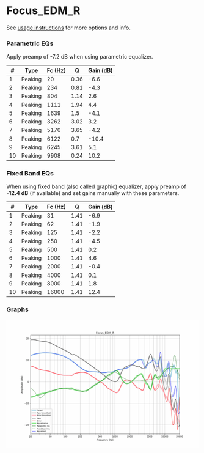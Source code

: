 # Focus_EDM_R
See [usage instructions](https://github.com/jaakkopasanen/AutoEq#usage) for more options and info.

### Parametric EQs
Apply preamp of -7.2 dB when using parametric equalizer.

|   # | Type    |   Fc (Hz) |    Q |   Gain (dB) |
|-----|---------|-----------|------|-------------|
|   1 | Peaking |        20 | 0.36 |        -6.6 |
|   2 | Peaking |       234 | 0.81 |        -4.3 |
|   3 | Peaking |       804 | 1.14 |         2.6 |
|   4 | Peaking |      1111 | 1.94 |         4.4 |
|   5 | Peaking |      1639 | 1.5  |        -4.1 |
|   6 | Peaking |      3262 | 3.02 |         3.2 |
|   7 | Peaking |      5170 | 3.65 |        -4.2 |
|   8 | Peaking |      6122 | 0.7  |       -10.4 |
|   9 | Peaking |      6245 | 3.61 |         5.1 |
|  10 | Peaking |      9908 | 0.24 |        10.2 |

### Fixed Band EQs
When using fixed band (also called graphic) equalizer, apply preamp of **-12.4 dB** (if available) and set gains manually with these parameters.

|   # | Type    |   Fc (Hz) |    Q |   Gain (dB) |
|-----|---------|-----------|------|-------------|
|   1 | Peaking |        31 | 1.41 |        -6.9 |
|   2 | Peaking |        62 | 1.41 |        -1.9 |
|   3 | Peaking |       125 | 1.41 |        -2.2 |
|   4 | Peaking |       250 | 1.41 |        -4.5 |
|   5 | Peaking |       500 | 1.41 |         0.2 |
|   6 | Peaking |      1000 | 1.41 |         4.6 |
|   7 | Peaking |      2000 | 1.41 |        -0.4 |
|   8 | Peaking |      4000 | 1.41 |         0.1 |
|   9 | Peaking |      8000 | 1.41 |         1.8 |
|  10 | Peaking |     16000 | 1.41 |        12.4 |

### Graphs
![](./Focus_EDM_R.png)
